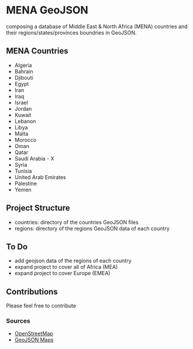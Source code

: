 # MENA GeoJSON
composing a database of Middle East & North Africa (MENA) countries and their regions/states/provinces boundries in GeoJSON.

## MENA Countries
- Algeria
- Bahrain
- Djibouti
- Egypt
- Iran
- Iraq
- Israel
- Jordan
- Kuwait
- Lebanon
- Libya
- Malta
- Morocco
- Oman
- Qatar
- Saudi Arabia - X
- Syria
- Tunisia
- United Arab Emirates
- Palestine
- Yemen


## Project Structure
- countries: directory of the countries GeoJSON files
- regions: directory of the regions GeoJSON data of each country

## To Do
- add geojson data of the regions of each country
- expand project to cover all of Africa (MEA)
- expand project to cover Europe (EMEA)

## Contributions 
Please feel free to contribute

### Sources
- [OpenStreetMap](http://www.openstreetmap.org)
- [GeoJSON Maps](http://geojson-maps.ash.ms/)
